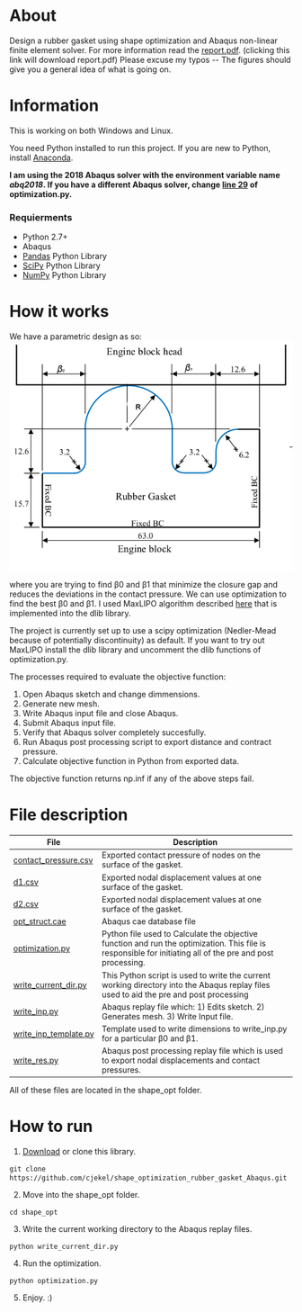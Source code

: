 # About

Design a rubber gasket using shape optimization and Abaqus non-linear finite element solver. For more information read the [report.pdf](https://github.com/cjekel/shape_optimization_rubber_gasket_Abaqus/raw/master/report.pdf). (clicking this link will download report.pdf) Please excuse my typos -- The figures should give you a general idea of what is going on.

# Information

This is working on both Windows and Linux.

You need Python installed to run this project. If you are new to Python, install [Anaconda](https://www.anaconda.com/download/#linux).

**I am using the 2018 Abaqus solver with the environment variable name *abq2018*. If you have a different Abaqus solver, change [line 29](https://github.com/cjekel/shape_optimization_rubber_gasket_Abaqus/blob/master/shape_opt/optimization.py#L29) of optimization.py.**

### Requierments
- Python 2.7+
- Abaqus 
- [Pandas](http://pandas.pydata.org/) Python Library
- [SciPy](https://www.scipy.org/) Python Library
- [NumPy](http://www.numpy.org/) Python Library

# How it works

We have a parametric design as so:
![Parametric design](https://github.com/cjekel/shape_optimization_rubber_gasket_Abaqus/raw/master/pictures/param.png)

where you are trying to find β0 and β1 that minimize the closure gap and reduces the deviations in the contact pressure. We can use optimization to find the best β0 and β1. I used MaxLIPO algorithm described [here](http://blog.dlib.net/2017/12/a-global-optimization-algorithm-worth.html) that is implemented into the dlib library.

The project is currently set up to use a scipy optimization (Nedler-Mead because of potentially discontinuity) as default. If you want to try out MaxLIPO install the dlib library and uncomment the dlib functions of optimization.py.

The processes required to evaluate the objective function:
1. Open Abaqus sketch and change dimmensions.
2. Generate new mesh.
3. Write Abaqus input file and close Abaqus.
4. Submit Abaqus input file.
5. Verify that Abaqus solver completely succesfully.
6. Run Abaqus post processing script to export distance and contract pressure.
7. Calculate objective function in Python from exported data.

The objective function returns np.inf if any of the above steps fail.  

# File description

| File        | Description  |
| ------------- |-------------|
| [contact_pressure.csv](https://github.com/cjekel/shape_optimization_rubber_gasket_Abaqus/blob/master/shape_opt/contact_pressure.csv)      | Exported contact pressure of nodes on the surface of the gasket. |
| [d1.csv](https://github.com/cjekel/shape_optimization_rubber_gasket_Abaqus/blob/master/shape_opt/d1.csv)    | Exported nodal displacement values at one surface of the gasket.    |
[d2.csv](https://github.com/cjekel/shape_optimization_rubber_gasket_Abaqus/blob/master/shape_opt/d2.csv)    | Exported nodal displacement values at one surface of the gasket.    |
| [opt_struct.cae](https://github.com/cjekel/shape_optimization_rubber_gasket_Abaqus/blob/master/shape_opt/opt_struct.cae)  | Abaqus cae database file |
| [optimization.py](https://github.com/cjekel/shape_optimization_rubber_gasket_Abaqus/blob/master/shape_opt/optimization.py) | Python file used to Calculate the objective function and run the optimization. This file is responsible for initiating all of the pre and post processing. |
| [write_current_dir.py](https://github.com/cjekel/shape_optimization_rubber_gasket_Abaqus/blob/master/shape_opt/write_current_dir.py) | This Python script is used to write the current working directory into the Abaqus replay files used to aid the pre and post processing |
| [write_inp.py](https://github.com/cjekel/shape_optimization_rubber_gasket_Abaqus/blob/master/shape_opt/write_inp.py) | Abaqus replay file which: 1) Edits sketch. 2) Generates mesh. 3) Write Input file. |
| [write_inp_template.py](https://github.com/cjekel/shape_optimization_rubber_gasket_Abaqus/blob/master/shape_opt/write_inp_template.py) | Template used to write dimensions to write_inp.py for a particular β0 and β1. |
| [write_res.py](https://github.com/cjekel/shape_optimization_rubber_gasket_Abaqus/blob/master/shape_opt/write_res.py) | Abaqus post processing replay file which is used to export nodal displacements and contact pressures. |

All of these files are located in the shape_opt folder.

# How to run

1. [Download](https://github.com/cjekel/shape_optimization_rubber_gasket_Abaqus/archive/master.zip) or clone this library.
```
git clone https://github.com/cjekel/shape_optimization_rubber_gasket_Abaqus.git
```
2. Move into the shape_opt folder.
```
cd shape_opt
```
3. Write the current working directory to the Abaqus replay files.
```
python write_current_dir.py
```
4. Run the optimization.
```
python optimization.py
```
5. Enjoy. :)

